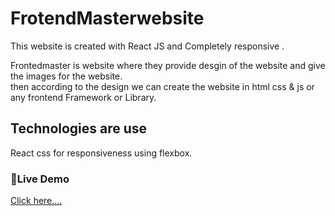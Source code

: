 # FrotendMasterwebsite
This website is created with React JS and Completely responsive .

Frontedmaster is website where they provide desgin of the website and give the images for the website.  
then according to the design we can create the website in html css & js or any frontend Framework or Library.

## Technologies are use
React 
css for responsiveness using flexbox. 

### 🔴Live Demo
[Click here....]([myLib/README.md](https://frontendmasterchallage.netlify.app/))
